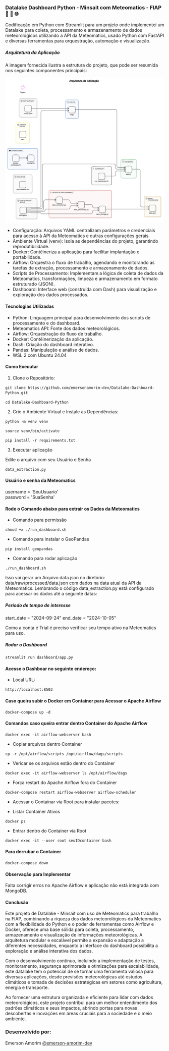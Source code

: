 ### Datalake Dashboard Python - Minsait com Meteomatics - FIAP 🚀 🔄 🌐
Codificação em Python com Streamlit para um projeto onde implementei um Datalake para coleta, processamento e armazenamento de dados meteorológicos utilizando a API da Meteomatics, usado Python com FastAPI e diversas ferramentas para orquestração, automação e visualização.

##### Arquitetura da Aplicação
A imagem fornecida ilustra a estrutura do projeto, que pode ser resumida nos seguintes componentes principais:

![](https://raw.githubusercontent.com/emersonamorim-dev/Datalake-Dashboard-Python/refs/heads/main/diagrama/Arquitetura-Modular.png)


- Configuração: Arquivos YAML centralizam parâmetros e credenciais para acesso à API da Meteomatics e outras configurações gerais.
- Ambiente Virtual (venv): Isola as dependências do projeto, garantindo reprodutibilidade.
- Docker: Contêineriza a aplicação para facilitar implantação e portabilidade.
- Airflow: Orquestra o fluxo de trabalho, agendando e monitorando as tarefas de extração, processamento e armazenamento de dados.
- Scripts de Processamento: Implementam a lógica de coleta de dados da Meteomatics, transformações, limpeza e armazenamento em formato estruturado (JSON).
- Dashboard: Interface web (construída com Dash) para visualização e exploração dos dados processados.

#### Tecnologias Utilizadas
- Python: Linguagem principal para desenvolvimento dos scripts de processamento e do dashboard.
- Meteomatics API: Fonte dos dados meteorológicos.
- Airflow: Orquestração do fluxo de trabalho.
- Docker: Contêinerização da aplicação.
- Dash: Criação do dashboard interativo.
- Pandas: Manipulação e análise de dados.
- WSL 2 com Ubuntu 24.04

#### Como Executar
1. Clone o Repositório:
```
git clone https://github.com/emersonamorim-dev/Datalake-Dashboard-Python.git
```

```
cd Datalake-Dashboard-Python
```

2. Crie o Ambiente Virtual e Instale as Dependências:

```
python -m venv venv
```

```
source venv/bin/activate
```

```
pip install -r requirements.txt
```

3. Executar aplicação

Edite o arquivo com seu Usuário e Senha

```
data_extraction.py
```

#### Usuário e senha da Meteomatics
username = 'SeuUsuario'  
password = 'SuaSenha'  


#### Rode o Comando abaixo para extrair os Dados da Meteomatics

- Comando para permissão
```
chmod +x ./run_dashboard.sh
```

- Comando para instalar o GeoPandas
```
pip install geopandas
```

- Comando para rodar aplicação
```
./run_dashboard.sh
```

Isso vai gerar um Arquivo data.json no diretório: data/raw/processed/data.json com dados na data atual da API da
Meteomatics.
Lembrando o código data_extraction.py está configurado para acessar os dados até a seguinte datas:

##### Período de tempo de interesse 
start_date = "2024-09-24"
end_date = "2024-10-05"

Como a conta é Trial é preciso verificar seu tempo ativo na Meteomatics para uso.

##### Rodar o Dashboard
```
streamlit run dashboard/app.py
```

#### Acesse o Dashboar no seguinte endereço:

- Local URL: 
```
http://localhost:8503
```

#### Caso queira subir o Docker em Container para Acessar o Apache Airflow

```
docker-compose up -d
```

#### Comandos caso queira entrar dentro Container do Apache Airflow
```
docker exec -it airflow-webserver bash
```

- Copiar arquivos dentro Container
```
cp -r /opt/airflow/scripts /opt/airflow/dags/scripts
```

- Vericar se os arquivos estão dentro do Container
```
docker exec -it airflow-webserver ls /opt/airflow/dags
```


- Força restart do Apache Airflow fora do Container
```
docker-compose restart airflow-webserver airflow-scheduler
```

- Acessar o Containar via Root para instalar pacotes:

- Listar Container Ativos
```
docker ps

```

- Entrar dentro do Container via Root
```
docker exec -it --user root seuIDcontainer bash
```

#### Para derrubar o Container
```
docker-compose down
```

#### Observação para Implementar
Falta corrigir erros no Apache Airflow e aplicação não está integrada com MongoDB.


#### Conclusão
Este projeto de Datalake - Minsait com uso de Meteomatics para trabalho na FIAP, combinando a riqueza dos dados meteorológicos da Meteomatics com a flexibilidade do Python e o poder de ferramentas como Airflow e Docker, oferece uma base sólida para coleta, processamento, armazenamento e visualização de informações meteorológicas. A arquitetura modular e escalável permite a expansão e adaptação a diferentes necessidades, enquanto a interface do dashboard possibilita a exploração e análise interativa dos dados.

Com o desenvolvimento contínuo, incluindo a implementação de testes, monitoramento, segurança aprimorada e otimizações para escalabilidade, este datalake tem o potencial de se tornar uma ferramenta valiosa para diversas aplicações, desde previsões meteorológicas até estudos climáticos e tomada de decisões estratégicas em setores como agricultura, energia e transporte.

Ao fornecer uma estrutura organizada e eficiente para lidar com dados meteorológicos, este projeto contribui para um melhor entendimento dos padrões climáticos e seus impactos, abrindo portas para novas descobertas e inovações em áreas cruciais para a sociedade e o meio ambiente.


### Desenvolvido por:
Emerson Amorim [@emerson-amorim-dev](https://www.linkedin.com/in/emerson-amorim-dev/)
